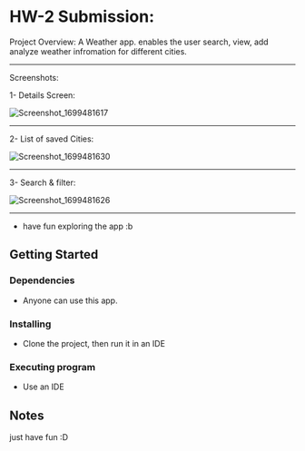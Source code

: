 # HW-2 Submission:

Project Overview:
   A Weather app. enables the user search, view, add analyze weather infromation for different cities.

------------------------------------------------------------------------------------------------------------------------------
Screenshots: 

1- Details Screen:

![Screenshot_1699481617](https://github.com/AliArafat4/HW-2/assets/84300173/1830ed1a-95cb-4177-b1ac-9c607deb784d)


------------------------------------------------------------------------------------------------------------------------------
2- List of saved Cities:

![Screenshot_1699481630](https://github.com/AliArafat4/HW-2/assets/84300173/11e95e8a-8e26-4ef5-9d46-cec28ff23438)


------------------------------------------------------------------------------------------------------------------------------
3- Search & filter:

![Screenshot_1699481626](https://github.com/AliArafat4/HW-2/assets/84300173/13c12092-64fa-4bc8-a6d6-de8063b67da0)


------------------------------------------------------------------------------------------------------------------------------
* have fun exploring the app :b

## Getting Started

### Dependencies

* Anyone can use this app.
  

### Installing

* Clone the project, then run it in an IDE 

### Executing program

* Use an IDE


## Notes
just have fun :D


